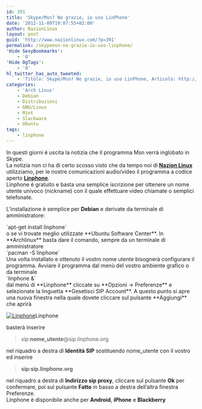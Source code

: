 ```yaml
---
id: 391
title: 'Skype/Msn? No grazie, io uso LinPhone'
date: '2012-11-09T19:07:55+02:00'
author: NazionLinux
layout: post
guid: 'http://www.nazionlinux.com/?p=391'
permalink: /skypemsn-no-grazie-io-uso-linphone/
'Hide SexyBookmarks':
    - '0'
'Hide OgTags':
    - '0'
hl_twitter_has_auto_tweeted:
    - 'Titolo: Skype/Msn? No grazie, io uso LinPhone, Articolo: http://www.nazionlinux.com/?p=391'
categories:
    - 'Arch Linux'
    - Debian
    - Distribuzioni
    - GNU/Linux
    - Mint
    - Slackware
    - Ubuntu
tags:
    - linphone
---
```


In questi giorni è uscita la notizia che il programma Msn verrà inglobato in Skype.  
La notizia non ci ha di certo scosso visto che da tempo noi di [**Nazion Linux**](http://www.nazionlinux.com "Nazion Linux") utilizziamo, per le nostre comunicazioni audio/video il programma a codice aperto [**Linphone**](http://www.linphone.org "Linphone").  
Linphone è gratuito e basta una semplice iscrizione per ottenere un nome utente univoco (nickname) con il quale effettuare video chiamate o semplici telefonate.

L’installazione è semplice per **Debian** e derivate da terminale di amministratore:

<div class="wp-terminal">`apt-get install linphone`</div>o se vi trovate meglio utilizzate **Ubuntu Software Center**.  
In **Archlinux** basta dare il comando, sempre da un terminale di amministratore

<div class="wp-terminal">`pacman -S linphone`</div>Una volta installato e ottenuto il vostro nome utente bisognerà configurare il programma.  
Avviare il programma dal menù del vostro ambiente grafico o da terminale

<div class="wp-terminal">`linphone &`</div>dal menù di **Linphone** cliccate su **Opzioni -&gt; Preferenze** e selezionate la linguetta **Gesetisci SIP Account**.  
A questo punto si apre una nuova finestra nella quale dovete cliccare sul pulsante **Aggiungi** che aprirà

[![Linphone](https://i0.wp.com/www.nazionlinux.com/wp-content/uploads/2012/11/linphone.png?resize=474%2C220 "Linphone")](https://i0.wp.com/www.nazionlinux.com/wp-content/uploads/2012/11/linphone.png)Linphone

basterà inserire

> sip:**nome\_utente**@sip.linphone.org

nel riquadro a destra di **Identità SIP** sostituendo nome\_utente con il vostro ed inserire

> **sip:sip.linphone.org**

nel riquadro a destra di **Indirizzo sip proxy**, cliccare sul pulsante **Ok** per confermare, poi sul pulsante **Fatto** in basso a destra dell’altra finestra Preferenze.  
Linphone è disponibile anche per **Android**, **iPhone** e **Blackberry**